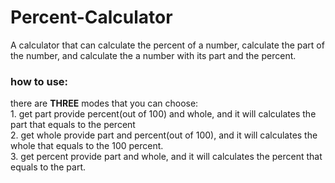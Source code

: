 # Percent-Calculator
A calculator that can calculate the percent of a number, calculate the part of the number, and 
calculate the a number with its part and the percent. 

<h3>how to use: </h3>
there are <b>THREE</b> modes that you can choose: <br>
1. get part
  provide percent(out of 100) and whole, and it will calculates the part that equals to the percent <br>
2. get whole
  provide part and percent(out of 100), and it will calculates the whole that equals to the 100 percent. <br>
3. get percent
  provide part and whole, and it will calculates the percent that equals to the part. 

